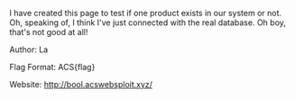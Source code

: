 I have created this page to test if one product exists in our system or not. Oh, speaking of, I think I've just connected with the real database. Oh boy, that's not good at all!

Author: La

Flag Format: ACS{flag}

Website:
http://bool.acswebsploit.xyz/

